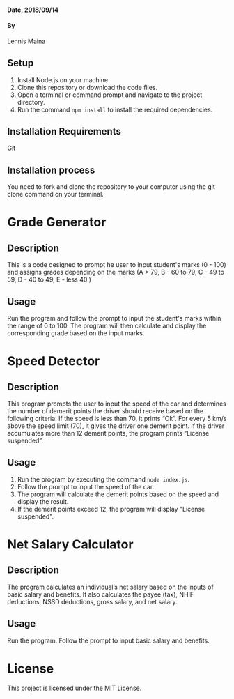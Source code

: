 #### Date, 2018/09/14

#### By 
Lennis Maina

## Setup
1. Install Node.js on your machine.
2. Clone this repository or download the code files.
3. Open a terminal or command prompt and navigate to the project directory.
4. Run the command `npm install` to install the required dependencies.

## Installation Requirements
Git

## Installation process
You need to fork and clone the repository to your computer using the git clone command on your terminal.


# Grade Generator

## Description
This is a code designed to prompt he user to input student's marks (0 - 100) and assigns grades depending on the marks (A > 79, B - 60 to 79, C -  49 to 59, D - 40 to 49, E - less 40.)

## Usage
Run the program and follow the prompt to input the student's marks within the range of 0 to 100.
The program will then calculate and display the corresponding grade based on the input marks.


# Speed Detector

## Description
This program prompts the user to input the speed of the car  and determines the number of demerit points the driver should receive based on the following criteria:
If the speed is less than 70, it prints “Ok”.
For every 5 km/s above the speed limit (70), it gives the driver one demerit point.
If the driver accumulates more than 12 demerit points, the program prints “License suspended”.



## Usage
1. Run the program by executing the command `node index.js`.
2. Follow the prompt to input the speed of the car.
3. The program will calculate the demerit points based on the speed and display the result.
4. If the demerit points exceed 12, the program will display "License suspended".
 
# Net Salary Calculator

## Description
The program calculates an individual’s net salary based on the inputs of basic salary and benefits. 
It also calculates the payee (tax), NHIF deductions, NSSD deductions, gross salary, and net salary.

## Usage
Run the program.
Follow the prompt to input basic salary and benefits.

# License
This project is licensed under the MIT License.


